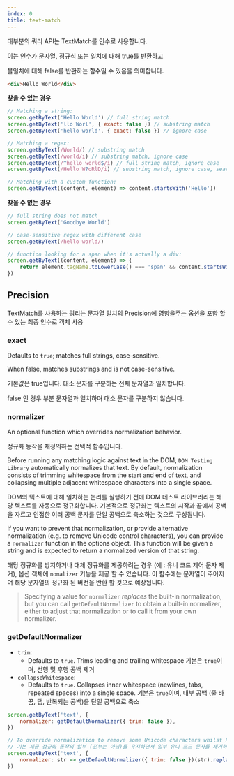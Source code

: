 ```yaml
---
index: 0
title: text-match
---
```


대부분의 쿼리 API는 TextMatch를 인수로 사용합니다.

이는 인수가 문자열, 정규식 또는 일치에 대해 true를 반환하고

불일치에 대해 false를 반환하는 함수일 수 있음을 의미합니다.

```html
<div>Hello World</div>
```

**찾을 수 있는 경우**

```js
// Matching a string:
screen.getByText('Hello World') // full string match
screen.getByText('llo Worl', { exact: false }) // substring match
screen.getByText('hello world', { exact: false }) // ignore case

// Matching a regex:
screen.getByText(/World/) // substring match
screen.getByText(/world/i) // substring match, ignore case
screen.getByText(/^hello world$/i) // full string match, ignore case
screen.getByText(/Hello W?oRlD/i) // substring match, ignore case, searches for "hello world" or "hello orld"

// Matching with a custom function:
screen.getByText((content, element) => content.startsWith('Hello'))
```

**찾을 수 없는 경우**

```js
// full string does not match
screen.getByText('Goodbye World')

// case-sensitive regex with different case
screen.getByText(/hello world/)

// function looking for a span when it's actually a div:
screen.getByText((content, element) => {
    return element.tagName.toLowerCase() === 'span' && content.startsWith('Hello')
})
```

## Precision

TextMatch를 사용하는 쿼리는 문자열 일치의 Precision에 영향을주는 옵션을 포함 할 수 있는 최종 인수로 객체 사용

### exact

Defaults to `true`; matches full strings, case-sensitive.

When false, matches substrings and is not case-sensitive.

기본값은 true입니다. 대소 문자를 구분하는 전체 문자열과 일치합니다.

false 인 경우 부분 문자열과 일치하며 대소 문자를 구분하지 않습니다.

### normalizer

An optional function which overrides normalization behavior.

정규화 동작을 재정의하는 선택적 함수입니다.

Before running any matching logic against text in the DOM, `DOM Testing Library` automatically normalizes that text. By default, normalization consists of trimming whitespace from the start and end of text, and collapsing multiple adjacent whitespace characters into a single space.

DOM의 텍스트에 대해 일치하는 논리를 실행하기 전에 DOM 테스트 라이브러리는 해당 텍스트를 자동으로 정규화합니다. 기본적으로 정규화는 텍스트의 시작과 끝에서 공백을 자르고 인접한 여러 공백 문자를 단일 공백으로 축소하는 것으로 구성됩니다.

If you want to prevent that normalization, or provide alternative normalization (e.g. to remove Unicode control characters), you can provide a `normalizer` function in the options object. This function will be given a string and is expected to return a normalized version of that string.

해당 정규화를 방지하거나 대체 정규화를 제공하려는 경우 (예 : 유니 코드 제어 문자 제거), 옵션 객체에 `nomalizer` 기능을 제공 할 수 있습니다. 이 함수에는 문자열이 주어지며 해당 문자열의 정규화 된 버전을 반환 할 것으로 예상됩니다.

> Specifying a value for `normalizer` _replaces_ the built-in normalization, but you can call `getDefaultNormalizer` to obtain a built-in normalizer, either to adjust that normalization or to call it from your own normalizer.

### getDefaultNormalizer

-   `trim`:
    -   Defaults to `true`. Trims leading and trailing whitespace
        기본은 `true`이며, 선행 및 후행 공백 제거
-   `collapseWhitespace`:
    -   Defaults to `true`. Collapses inner whitespace (newlines, tabs, repeated spaces) into a single space.
        기본은 `true`이며, 내부 공백 (줄 바꿈, 탭, 반복되는 공백)을 단일 공백으로 축소

```js
screen.getByText('text', {
    normalizer: getDefaultNormalizer({ trim: false }),
})

// To override normalization to remove some Unicode characters whilst keeping some (but not all) of the built-in normalization behavior :
// 기본 제공 정규화 동작의 일부 (전부는 아님)를 유지하면서 일부 유니 코드 문자를 제거하기 위해 정규화를 재정의하려면 :
screen.getByText('text', {
    normalizer: str => getDefaultNormalizer({ trim: false })(str).replace(/[\u200E-\u200F]*/g, ''),
})
```
